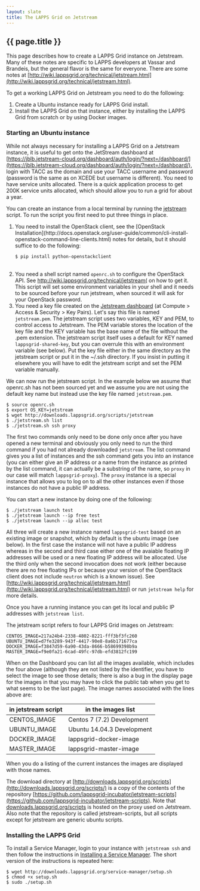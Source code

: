 ```yaml
---
layout: slate
title: The LAPPS Grid on Jetstream
---
```


## {{ page.title }}

This page describes how to create a LAPPS Grid instance on Jetstream. Many of these notes are specific to LAPPS developers at Vassar and Brandeis, but the general flavor is the same for everyone. There are some notes at [http://wiki.lappsgrid.org/technical/jetstream.html](http://wiki.lappsgrid.org/technical/jetstream.html).

To get a working LAPPS Grid on Jetstream you need to do the following:

1. Create a Ubuntu instance ready for LAPPS Grid install.
2. Install the LAPPS Grid on that instance, either by installing the LAPPS Grid from scratch or by using Docker images.

### Starting an Ubuntu instance

While not always necessary for installing a LAPPS Grid on a Jetstream instance, it is useful to get onto the JetStream dashboard at [https://jblb.jetstream-cloud.org/dashboard/auth/login/?next=/dashboard/](https://jblb.jetstream-cloud.org/dashboard/auth/login/?next=/dashboard/), login with TACC as the domain and use your TACC username and password (password is the same as on XCEDE but username is different). You need to have service units allocated. There is a quick application process to get 200K service units allocated, which should allow you to run a grid for about a year.

You can create an instance from a local terminal by running the [jetstream](http://downloads.lappsgrid.org/scripts/jetstream) script. To run the script you first need to put three things in place.

<ol>

<li>You need to install the OpenStack client, see the [OpenStack Installation](http://docs.openstack.org/user-guide/common/cli-install-openstack-command-line-clients.html) notes for details, but it should suffice to do the following:

<div class="highlighter-rouge">
<pre class="highlight">
<code>$ pip install python-openstackclient</code></pre>
</div><br/>
</li>

<li>You need a shell script named <code class="highlighter-rouge">openrc.sh</code> to configure the OpenStack API. See <a href="http://wiki.lappsgrid.org/technical/jetstream">http://wiki.lappsgrid.org/technical/jetstream(</a> on how to get it. This script will set some environment variables in your shell and it needs to be sourced before your run jetstream, when sourced it will ask for your OpenStack password.<br/></li>

<li>You need a key file created on the <a href="https://jblb.jetstream-cloud.org/dashboard/auth/login/?next=/dashboard/">Jetstream dashboard</a> (at Compute > Access &amp; Security > Key Pairs). Let's say this file is named  <code class="highlighter-rouge">jetstream.pem</code>. The jetstream script uses two variables, KEY and PEM, to control access to Jetstream. The PEM variable stores the location of the key file and the KEY variable has the base name of the file without the .pem extension. The jetstream script itself uses a default for KEY named <code class="highlighter-rouge">lappsgrid-shared-key</code>, but you can overrule this with an environment variable (see below). Put the key file either in the same directory as the jetstream script or put it in the ~/.ssh directory. If you insist in putting it elsewhere you will have to edit the jetstream script and set the PEM variable manually.</li>

</ol>

We can now run the jetstream script. In the example below we assume that openrc.sh has not been sourced yet and we assume you are not using the default key name but instead use the key file named `jetstream.pem`.

```
$ source openrc.sh
$ export OS_KEY=jetstream
$ wget http://downloads.lappsgrid.org/scripts/jetstream
$ ./jetstream.sh list
$ ./jetstream.sh ssh proxy
```

The first two commands only need to be done only once after you have opened a new terminal and obviously you only need to run the third command if you had not already downloaded `jetstream`. The list command gives you a list of instances and the ssh command gets you into an instance (you can either give an IP address or a name from the instance as printed by the list command, it can actually be a substring of the name, so `proxy` in our case will match `lappsgrid-proxy`). The `proxy` instance is a special instance that allows you to log on to all the other instances even if those instances do not have a public IP address.

<!--
There is an issue with step 3 in that full access is only granted to the person who created the lappsgrid-shared-key.pem key for the group. You can get a listing and you can access an instance through ssh, but you cannot do many of the other things that the jetstream script provides like launching a new instance. Creating a personal key does not work either. For now we have a temporary hack to get on where we use an openrc.sh script which has the user name and password of the user who created the shared key.

**Note**. This issue seems to have been solved. The problem was that the jetstream script relied on a hard-coded KEY variable which was set to the name of the shared key. Without that you can:

1. Get the openrc.file
2. Get a key that you create yourself
3. Run the jetstream script as intended
-->

You can start a new instance by doing one of the following:

```
$ ./jetstream launch test
$ ./jetstream launch --ip free test
$ ./jetstream launch --ip alloc test
```

All three will create a new instance named `lappsgrid-test` based on an existing image or snapshot, which by default is the ubuntu image (see below). In the first case the instance will not have a public IP address whereas in the second and third case either one of the avaiable floating IP addresses will be used or a new floating IP address will be allocated. Use the third only when the second invocation does not work (either because there are no free floating IPs or because your version of the OpenStack client does not include `neutron` which is a known issue). See [http://wiki.lappsgrid.org/technical/jetstream.html](http://wiki.lappsgrid.org/technical/jetstream.html) or run `jetstream help` for more details.

Once you have a running instance you can get its local and public IP addresses with `jetstream list`.

The jetstream script refers to four LAPPS Grid images on Jetstream:

```
CENTOS_IMAGE=217a24b4-2338-4802-8221-fff3bf3fc260
UBUNTU_IMAGE=d7fe3289-943f-4417-90e8-8a6b171677ca
DOCKER_IMAGE=f3847d59-6a90-43da-8666-b58699398b9a
MASTER_IMAGE=f9e0fa21-6cad-49fc-97db-efd3812fc199
```

When on the Dashboard you can list all the images available, which includes the four above (although they are not listed by the identifier, you have to select the image to see those details; there is also a bug in the display page for the images in that you may have to click the public tab when you get to what seems to be the last page). The image names associated with the lines above are:

| in jetstream script | in the images list         |
| ------------------- | -------------------------- |
| CENTOS_IMAGE        | Centos 7 (7.2) Development |
| UBUNTU_IMAGE        | Ubuntu 14.04.3 Development |
| DOCKER_IMAGE        | lappsgrid-docker-image     |
| MASTER_IMAGE        | lappsgrid-master-image     |

When you do a listing of the current instances the images are displayed with those names.

The download directory at [http://downloads.lappsgrid.org/scripts](http://downloads.lappsgrid.org/scripts/) is a copy of the contents of the repository [https://github.com/lappsgrid-incubator/jetstream-scripts](https://github.com/lappsgrid-incubator/jetstream-scripts). Note that [downloads.lappsgrid.org/scripts](downloads.lappsgrid.org/scripts) is hosted on the proxy used on Jetstream. Also note that the repository is called jetstream-scripts, but all scripts except for jetstream are generic ubuntu scripts.


### Installing the LAPPS Grid

To install a Service Manager, login to your instance with `jetstream ssh` and then follow the instructions in [Installing a Service Manager](service_manager.md). The short version of the instructions is repeated here:

```
$ wget http://downloads.lappsgrid.org/service-manager/setup.sh
$ chmod +x setup.sh
$ sudo ./setup.sh
```
